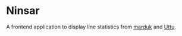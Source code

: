 # Ninsar

A frontend application to display line statistics from [marduk](https://github.com/entur/marduk) and [Uttu](https://github.com/entur/uttu).
